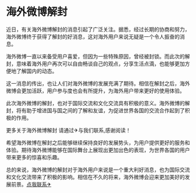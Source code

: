 # 海外微博解封

近日，有关海外微博解封的消息引起了广泛关注。据悉，经过长期的协商和努力，海外微博终于获得了解封的好消息，这对海外用户来说无疑是一个令人振奋的消息。

海外微博一直以来备受用户喜爱，但因为一些特殊原因，曾经被封锁。而此次的解封，意味着海外用户再次可以自由畅谈自己的观点，分享生活点滴，也能够更加方便地了解国内的动态。

这一消息的传出，也让人们对海外微博的发展充满了期待。相信在解封之后，海外微博会更加活跃，用户参与度也会有所提升，为海外用户带来更好的使用体验。

此次海外微博的解封，也对于国际交流和文化交流具有积极的意义。海外微博的解封，将有助于增进国与国之间的了解和友谊，为促进世界各国的交流合作起到了积极的作用。

更多关于海外微博解封 请通过✈与我们联系,感谢阅读！

希望海外微博在解封之后能够继续保持良好的发展势头，为用户提供更好的服务和体验。期待海外微博能够在国际舞台上展现出更加出色的表现，为世界各国的用户带来更多的惊喜和乐趣。

总的来说，海外微博的解封对于海外用户来说是一个重大利好消息，也为国际交流和文化交流带来了积极的影响。相信在不久的将来，海外微博会迎来更加美好的发展前景。[点我联系✈](https://my.k02.cc)